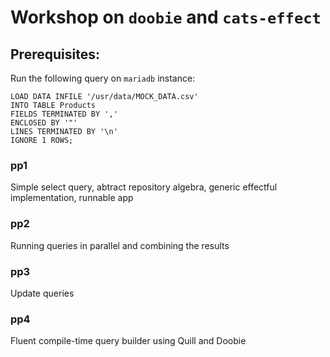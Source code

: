 # Workshop on `doobie` and `cats-effect`

## Prerequisites:
Run the following query on `mariadb` instance:
```
LOAD DATA INFILE '/usr/data/MOCK_DATA.csv' 
INTO TABLE Products 
FIELDS TERMINATED BY ',' 
ENCLOSED BY '"'
LINES TERMINATED BY '\n'
IGNORE 1 ROWS;
```

### pp1 
Simple select query, abtract repository algebra, generic effectful implementation, runnable app

### pp2 
Running queries in parallel and combining the results

### pp3 
Update queries 

### pp4
Fluent compile-time query builder using Quill and Doobie 
